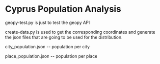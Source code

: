 # Cyprus Population Analysis

geopy-test.py is just to test the geopy API

create-data.py is used to get the corresponding coordinates and generate the json files that are going to be used for the distribution.

city_population.json -- population per city

place_population.json -- population per place